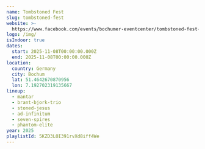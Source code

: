 ```yaml
---
name: Tombstoned Fest
slug: tombstoned-fest
website: >-
  https://www.facebook.com/events/bochumer-eventcenter/tombstoned-fest-bochumer-event-center/1364358744697604/
logo: /img/
isIndoor: true
dates:
  start: 2025-11-08T00:00:00.000Z
  end: 2025-11-08T00:00:00.000Z
location:
  country: Germany
  city: Bochum
  lat: 51.4642670870956
  lon: 7.192702319135667
lineup:
  - mantar
  - brant-bjork-trio
  - stoned-jesus
  - ad-infinitum
  - seven-spires
  - phantom-elite
year: 2025
playlistId: 5KZD3LOI391rvXd8iff4We
---
```


